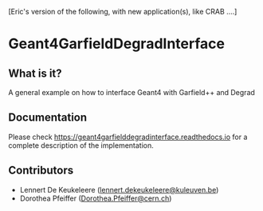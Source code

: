 [Eric's version of the following, with new application(s), like CRAB ....]

Geant4GarfieldDegradInterface
 ========================
 
 What is it?
 -----------
 A general example on how to interface Geant4 with Garfield++ and Degrad
 
 Documentation
 -------------
 Please check https://geant4garfielddegradinterface.readthedocs.io for a complete description of the implementation.
 
 Contributors
 ------------
 * Lennert De Keukeleere (lennert.dekeukeleere@kuleuven.be)
 * Dorothea Pfeiffer (Dorothea.Pfeiffer@cern.ch)

